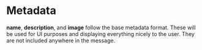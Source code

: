 # Metadata

**name**, **description**, and **image** follow the base metadata format. These will be used for UI purposes and displaying everything nicely to the user. They are not included anywhere in the message.
